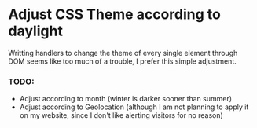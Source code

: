 <html lang="en">
  <head>
    <meta charset="utf-8">
    <meta http-equiv="X-UA-Compatible" content="IE=edge">
    <meta name="viewport" content="width=device-width, initial-scale=1">
  </head>
  <body>
  	<h1>Adjust CSS Theme according to daylight</h1>
  	<p>
  	   Writting handlers to change the theme of every single element through DOM seems like too much of a trouble, I prefer this simple adjustment. 
  	</p>
    <h3>TODO: </h3>
  	<ul>
    <li>Adjust according to month (winter is darker sooner than summer)
    <li>Adjust according to Geolocation (although I am not planning to apply it on my website, since I don't like alerting visitors for no reason)
    </ul>
  </body>
</html>